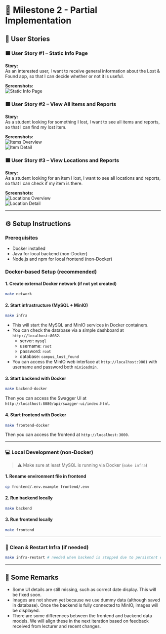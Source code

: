 # 📌 Milestone 2 - Partial Implementation

## 👤 User Stories

### 🟦 User Story #1 – Static Info Page

**Story:**  
As an interested user, I want to receive general information about the Lost & Found app, so that I can decide whether or not it is useful.

**Screenshots:**  
![Static Info Page](../documentation/images/2/static_page.png)

### 🟩 User Story #2 – View All Items and Reports

**Story:**  
As a student looking for something I lost, I want to see all items and reports, so that I can find my lost item.

**Screenshots:**  
![Items Overview](../documentation/images/2/items_overview.png)  
![Item Detail](../documentation/images/2/items_detail.png)

### 🟩 User Story #3 – View Locations and Reports

**Story:**  
As a student looking for an item I lost, I want to see all locations and reports, so that I can check if my item is there.

**Screenshots:**  
![Locations Overview](../documentation/images/2/locations_overview.png)  
![Location Detail](../documentation/images/2/locations_detail.png)

---

## ⚙️ Setup Instructions

### Prerequisites
- Docker installed
- Java for local backend (non-Docker)
- Node.js and npm for local frontend (non-Docker)

### Docker-based Setup (recommended)

#### 1. Create external Docker network (if not yet created)

```bash
make network
````

#### 2. Start infrastructure (MySQL + MinIO)

```bash
make infra
```
- This will start the MySQL and MinIO services in Docker containers. 
- You can check the database via a simple dashboard at `http://localhost:8082`.
  - server: `mysql`
  - username: `root`
  - password: `root`
  - database: `campus_lost_found`
- You can access the MinIO web interface at `http://localhost:9001` with username and password both `minioadmin`.

#### 3. Start backend with Docker

```bash
make backend-docker
```

Then you can access the Swagger UI at `http://localhost:8080/api/swagger-ui/index.html`.


#### 4. Start frontend with Docker

```bash
make frontend-docker
```

Then you can access the frontend at `http://localhost:3000`.

---

### 💻 Local Development (non-Docker)

> ⚠️ Make sure at least MySQL is running via Docker (`make infra`)

#### 1. Rename environment file in frontend

```bash
cp frontend/.env.example frontend/.env
```

#### 2. Run backend locally

```bash
make backend
```

#### 3. Run frontend locally

```bash
make frontend
```

---

### 🔄 Clean & Restart Infra (if needed)

```bash
make infra-restart # needed when backend is stopped due to persistent data of MySQL
```

---

## 📝 Some Remarks

- Some UI details are still missing, such as correct date display. This will be fixed soon.
- Images are not shown yet because we use dummy data (although saved in database). Once the backend is fully connected to MinIO, images will be displayed.
- There are some differences between the frontend and backend data models. We will align these in the next iteration based on feedback received from lecturer and recent changes.